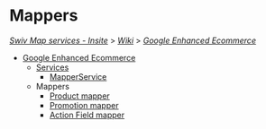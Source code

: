 # Mappers
[_Swiv Map services - Insite_](../../../) > [_Wiki_](../../) > [_Google Enhanced Ecommerce_](../)

- [Google Enhanced Ecommerce](../)
    - [Services](../services)
        - [MapperService](../services/mapper.md)
    - Mappers
        - [Product mapper](product.md)
        - [Promotion mapper](promotion.md)
        - [Action Field mapper](action-field.md)
